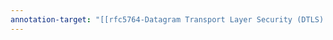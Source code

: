 ```yaml
---
annotation-target: "[[rfc5764-Datagram Transport Layer Security (DTLS) Extension to Establish Keys for the Secure Real-time Transport Protocol (SRTP).pdf]]"
---
```


